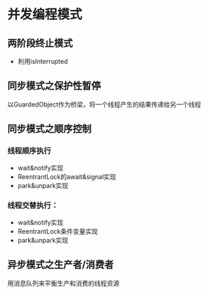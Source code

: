 # 并发编程模式

## 两阶段终止模式

- 利用isInterrupted

## 同步模式之保护性暂停

以GuardedObject作为桥梁，将一个线程产生的结果传递给另一个线程


## 同步模式之顺序控制

### 线程顺序执行

- wait&notify实现
- ReentrantLock的await&signal实现
- park&unpark实现

### 线程交替执行：
- wait&notify实现
- ReentrantLock条件变量实现
- park&unpark实现

## 异步模式之生产者/消费者

用消息队列来平衡生产和消费的线程资源
